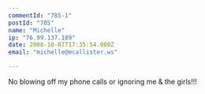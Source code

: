 ```yaml
---
commentId: "785-1"
postId: "785"
name: "Michelle"
ip: "76.99.137.189"
date: 2008-10-07T17:35:54.000Z
email: "michelle@mcallister.ws"

---
```

<p>No blowing off my phone calls or ignoring me &amp; the girls!!!</p>